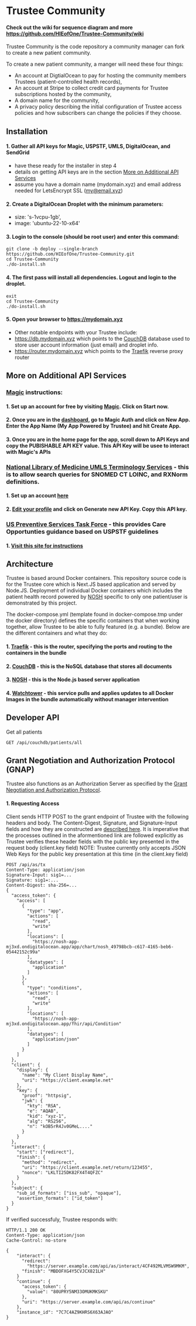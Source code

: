 # Trustee Community

#### Check out the wiki for sequence diagram and more https://github.com/HIEofOne/Trustee-Community/wiki 

Trustee Community is the code repository a community manager can fork to create a new patient community.

To create a new patient community, a manger will need these four things:
- An account at DigtialOcean to pay for hosting the community members Trustees (patient-controlled health records),
- An account at Stripe to collect credit card payments for Trustee subscriptions hosted by the community,
- A domain name for the community,
- A privacy policy describing the initial configuration of Trustee access policies and how subscribers can change the policies if they choose.

## Installation
#### 1. Gather all API keys for Magic, USPSTF, UMLS, DigitalOcean, and SendGrid
- have these ready for the installer in step 4
- details on getting API keys are in the section [More on Additional API Services](#more-on-additional-api-services)
- assume you have a domain name (mydomain.xyz) and email address needed for LetsEncrypt SSL (my@email.xyz)
#### 2. Create a DigitalOcean Droplet with the minimum parameters:
- size: 's-1vcpu-1gb',
- image: 'ubuntu-22-10-x64'
#### 3. Login to the console (should be root user) and enter this command:
```
git clone -b deploy --single-branch https://github.com/HIEofOne/Trustee-Community.git
cd Trustee-Community
./do-install.sh
```
#### 4. The first pass will install all dependencies.  Logout and login to the droplet.
```
exit
cd Trustee-Community
./do-install.sh
```
#### 5. Open your browser to https://mydomain.xyz
- Other notable endpoints with your Trustee include:
- https://db.mydomain.xyz which points to the [CouchDB](https://couchdb.apache.org/) database used to store user account information (just email) and droplet info.
- https://router.mydomain.xyz which points to the [Traefik](https://doc.traefik.io/traefik/providers/docker/) reverse proxy router

## More on Additional API Services
### [Magic](https://magic.link/) instructions:
#### 1. Set up an account for free by visiting [Magic](https://magic.link).  Click on Start now.
#### 2. Once you are in the [dashboard](https://dashboard.magic.link/app/all_apps), go to Magic Auth and click on New App.  Enter the App Name (My App Powered by Trustee) and hit Create App.
#### 3. Once you are in the home page for the app, scroll down to API Keys and copy the PUBISHABLE API KEY value.  This API Key will be usee to interact with Magic's APIs
### [National Library of Medicine UMLS Terminology Services](https://uts.nlm.nih.gov/uts/) - this is to allow search queries for SNOMED CT LOINC, and RXNorm definitions.
#### 1. Set up an account [here](https://uts.nlm.nih.gov/uts/signup-login)
#### 2. [Edit your profile](https://uts.nlm.nih.gov/uts/edit-profile) and click on Generate new API Key.  Copy this API key.
### [US Preventive Services Task Force](https://www.uspreventiveservicestaskforce.org/apps/api.jsp) - this provides Care Opportunties guidance based on USPSTF guidelines
#### 1. [Visit this site for instructions](https://www.uspreventiveservicestaskforce.org/apps/api.jsp)

## Architecture
Trustee is based around Docker containers.  This repository source code is for the Trustee core which is Next.JS based application and served by Node.JS.  Deployment of individual Docker containers which includes the patient health record powered by [NOSH](https://github.com/shihjay2/nosh3) specific to only one patient/user is demonstrated by this project.

The docker-compose.yml (template found in docker-compose.tmp under the docker directory) defines the specific containers that when working together, allow Trustee to be able to fully featured (e.g. a bundle).  Below are the different containers and what they do:
#### 1. [Traefik](https://doc.traefik.io/traefik/providers/docker/) - this is the router, specifying the ports and routing to the containers in the bundle 
#### 2. [CouchDB](https://couchdb.apache.org/) - this is the NoSQL database that stores all documents
#### 3. [NOSH](https://github.com/shihjay2/nosh3) - this is the Node.js based server application
#### 4. [Watchtower](https://github.com/containrrr/watchtower) - this service pulls and applies updates to all Docker Images in the bundle automatically without manager intervention

## Developer API

Get all patients
```
GET /api/couchdb/patients/all
```

## Grant Negotiation and Authorization Protocol (GNAP)
Trustee also functions as an Authorization Server as specified by the [Grant Negotiation and Authorization Protocol](https://www.ietf.org/archive/id/draft-ietf-gnap-core-protocol-12.html#name-introduction).

#### 1. Requesting Access
Client sends HTTP POST to the grant endpoint of Trustee with the following headers and body.  The Content-Digest, Signature, and Signature-Input fields and how they are constructed are [described here](https://www.ietf.org/archive/id/draft-ietf-gnap-core-protocol-12.html#name-http-message-signatures).  It is imperative that the processes outlined in the aformentioned link are followed explicitly as Trustee verifies these header fields with the public key presented in the request body (client.key field)
NOTE: Trustee currently only accepts JSON Web Keys for the public key presentation at this time (in the client.key field)
```
POST /api/as/tx
Content-Type: application/json
Signature-Input: sig1=...
Signature: sig1=:...
Content-Digest: sha-256=...
{
  "access_token": {
    "access": [
      {
        "type": "app",
        "actions": [
          "read",
          "write"
        ],
        "locations": [
          "https://nosh-app-mj3xd.ondigitalocean.app/app/chart/nosh_49798bcb-c617-4165-beb6-05442152c99a"
        ],
        "datatypes": [
          "application"
        ]
      },
      {
        "type": "conditions",
        "actions": [
          "read",
          "write"
        ],
        "locations": [
          "https://nosh-app-mj3xd.ondigitalocean.app/fhir/api/Condition"
        ],
        "datatypes": [
          "application/json"
        ]
      }
    ]
  },
  "client": {
    "display": {
      "name": "My Client Display Name",
      "uri": "https://client.example.net"
    },
    "key": {
      "proof": "httpsig",
      "jwk": {
        "kty": "RSA",
        "e": "AQAB",
        "kid": "xyz-1",
        "alg": "RS256",
        "n": "kOB5rR4Jv0GMeL...."
      }
    }
  },
  "interact": {
    "start": ["redirect"],
    "finish": {
      "method": "redirect",
      "uri": "https://client.example.net/return/123455",
      "nonce": "LKLTI25DK82FX4T4QFZC"
    }
  },
  "subject": {
    "sub_id_formats": ["iss_sub", "opaque"],
    "assertion_formats": ["id_token"]
  }
}

```
If verified successfuly, Trustee responds with:
```
HTTP/1.1 200 OK
Content-Type: application/json
Cache-Control: no-store

{
    "interact": {
      "redirect":
        "https://server.example.com/api/as/interact/4CF492MLVMSW9MKM",
      "finish": "MBDOFXG4Y5CVJCX821LH"
    }
    "continue": {
      "access_token": {
        "value": "80UPRY5NM33OMUKMKSKU"
      },
      "uri": "https://server.example.com/api/as/continue"
    },
    "instance_id": "7C7C4AZ9KHRS6X63AJAO"
}
```

